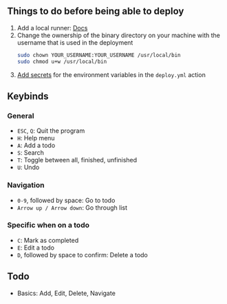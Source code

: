 ## Things to do before being able to deploy
1. Add a local runner: [Docs](https://docs.github.com/en/actions/hosting-your-own-runners/managing-self-hosted-runners/about-self-hosted-runners)
2. Change the ownership of the binary directory on your machine with the username that is used in the deployment
    ```bash
    sudo chown YOUR_USERNAME:YOUR_USERNAME /usr/local/bin
    sudo chmod u+w /usr/local/bin
    ```
3. [Add secrets](https://docs.github.com/en/actions/security-for-github-actions/security-guides/using-secrets-in-github-actions) for the environment variables in the `deploy.yml` action

## Keybinds

### General
- `ESC`, `Q`: Quit the program
- `H`: Help menu
- `A`: Add a todo
- `S`: Search
- `T`: Toggle between all, finished, unfinished
- `U`: Undo

### Navigation
- `0-9`, followed by space: Go to todo
- `Arrow up / Arrow down`: Go through list

### Specific when on a todo
- `C`: Mark as completed
- `E`: Edit a todo
- `D`, followed by space to confirm: Delete a todo

## Todo
- Basics: Add, Edit, Delete, Navigate